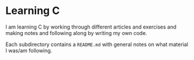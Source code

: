 # Learning C

I am learning C by working through different articles and exercises and making notes and following along by writing my own code.

Each subdirectory contains a `README.md` with general notes on what material I was/am following.